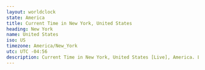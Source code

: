 ```yaml
---
layout: worldclock
state: America
title: Current Time in New York, United States
heading: New York
name: United States
iso: US
timezone: America/New_York
utc: UTC -04:56
description: Current Time in New York, United States [Live], America. Live update now time in New York, timezone America/New_York, UTC -04:56, Country ISO code & Current Local Time.
---
```



